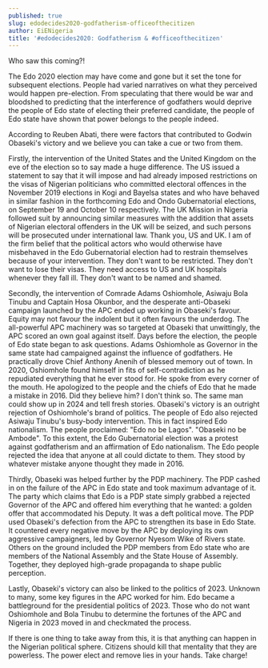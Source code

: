 ```yaml
---
published: true
slug: edodecides2020-godfatherism-officeofthecitizen
author: EiENigeria
title: '#edodecides2020: Godfatherism & #officeofthecitizen'
---
```

Who saw this coming?!

The Edo 2020 election may have come and gone but it set the tone for subsequent elections. People had varied narratives on what they perceived would happen pre-election. From speculating that there would be war and bloodshed to predicting that the interference of godfathers would deprive the people of Edo state of electing their preferred candidate, the people of Edo state have shown that power belongs to the people indeed.

According to Reuben Abati, there were factors that contributed to Godwin Obaseki's victory and we believe you can take a cue or two from them.

Firstly, the intervention of the United States and the United Kingdom on the eve of the election so to say made a huge difference. The US issued a statement to say that it will impose and had already imposed restrictions on the visas of Nigerian politicians who committed electoral offences in the November 2019 elections in Kogi and Bayelsa states and who have behaved in similar fashion in the forthcoming Edo and Ondo Gubernatorial elections, on September 19 and October 10 respectively. The UK Mission in Nigeria followed suit by announcing similar measures with the addition that assets of Nigerian electoral offenders in the UK will be seized, and such persons will be prosecuted under international law. Thank you, US and UK. I am of the firm belief that the political actors who would otherwise have misbehaved in the Edo Gubernatorial election had to restrain themselves because of your intervention. They don't want to be restricted. They don't want to lose their visas. They need access to US and UK hospitals whenever they fall ill. They don't want to be named and shamed.

Secondly, the intervention of Comrade Adams Oshiomhole, Asiwaju Bola Tinubu and Captain Hosa Okunbor, and the desperate anti-Obaseki campaign launched by the APC ended up working in Obaseki's favour. Equity may not favour the indolent but it often favours the underdog. The all-powerful APC machinery was so targeted at Obaseki that unwittingly, the APC scored an own goal against itself. Days before the election, the people of Edo state began to ask questions. Adams Oshiomhole as Governor in the same state had campaigned against the influence of godfathers. He practically drove Chief Anthony Anenih of blessed memory out of town. In 2020, Oshiomhole found himself in fits of self-contradiction as he repudiated everything that he ever stood for. He spoke from every corner of the mouth. He apologized to the people and the chiefs of Edo that he made a mistake in 2016. Did they believe him? I don't think so. The same man could show up in 2024 and tell fresh stories. Obaseki's victory is an outright rejection of Oshiomhole's brand of politics. The people of Edo also rejected Asiwaju Tinubu's busy-body intervention. This in fact inspired Edo nationalism. The people proclaimed: "Edo no be Lagos". "Obaseki no be Ambode". To this extent, the Edo Gubernatorial election was a protest against godfatherism and an affirmation of Edo nationalism. The Edo people rejected the idea that anyone at all could dictate to them. They stood by whatever mistake anyone thought they made in 2016.

Thirdly, Obaseki was helped further by the PDP machinery. The PDP cashed in on the failure of the APC in Edo state and took maximum advantage of it. The party which claims that Edo is a PDP state simply grabbed a rejected Governor of the APC and offered him everything that he wanted: a golden offer that accommodated his Deputy. It was a deft political move. The PDP used Obaseki's defection from the APC to strengthen its base in Edo State. It countered every negative move by the APC by deploying its own aggressive campaigners, led by Governor Nyesom Wike of Rivers state. Others on the ground included the PDP members from Edo state who are members of the National Assembly and the State House of Assembly. Together, they deployed high-grade propaganda to shape public perception.

Lastly, Obaseki's victory can also be linked to the politics of 2023. Unknown to many, some key figures in the APC worked for him. Edo became a battleground for the presidential politics of 2023. Those who do not want Oshiomhole and Bola Tinubu to determine the fortunes of the APC and Nigeria in 2023 moved in and checkmated the process.

If there is one thing to take away from this, it is that anything can happen in the Nigerian political sphere. Citizens should kill that mentality that they are powerless. The power elect and remove lies in your hands. Take charge!
